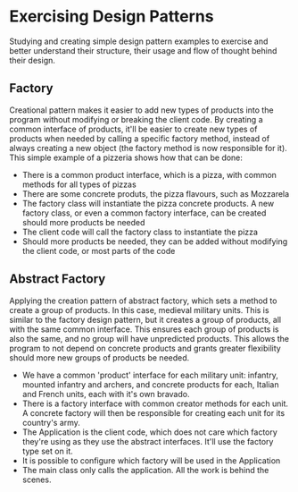 # Exercising Design Patterns

Studying and creating simple design pattern examples to exercise and better understand their structure, their usage and flow of thought behind their design. 

## Factory

Creational pattern makes it easier to add new types of products into the program without modifying or breaking the client code.
By creating a common interface of products, it'll be easier to create new types of products when needed by calling a specific factory method, instead of always creating a new object (the factory method is now responsible for it).
This simple example of a pizzeria shows how that can be done:

 * There is a common product interface, which is a pizza, with common methods for all types of pizzas
 * There are some concrete produts, the pizza flavours, such as Mozzarela
 * The factory class will instantiate the pizza concrete products. A new factory class, or even a common factory interface, can be created should more products be needed
 * The client code will call the factory class to instantiate the pizza
 * Should more products be needed, they can be added without modifying the client code, or most parts of the code
 
## Abstract Factory

Applying the creation pattern of abstract factory, which sets a method to create a group of products. In this case, medieval military units.
This is similar to the factory design pattern, but it creates a group of products, all with the same common interface. This ensures each group of products is also the same, and no group will have unpredicted products.
This allows the program to not depend on concrete products and grants greater flexibility should more new groups of products be needed.

 * We have a common 'product' interface for each military unit: infantry, mounted infantry and archers, and concrete products for each, Italian and French units, each with it's own bravado.
 * There is a factory interface with common creator methods for each unit. A concrete factory will then be responsible for creating each unit for its country's army.
 * The Application is the client code, which does not care which factory they're using as they use the abstract interfaces. It'll use the factory type set on it.
 * It is possible to configure which factory will be used in the Application
 * The main class only calls the application. All the work is behind the scenes.
